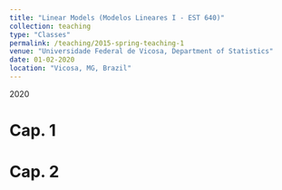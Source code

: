 ```yaml
---
title: "Linear Models (Modelos Lineares I - EST 640)"
collection: teaching
type: "Classes"
permalink: /teaching/2015-spring-teaching-1
venue: "Universidade Federal de Vicosa, Department of Statistics"
date: 01-02-2020
location: "Vicosa, MG, Brazil"
---
```

2020


# Cap. 1

# Cap. 2
